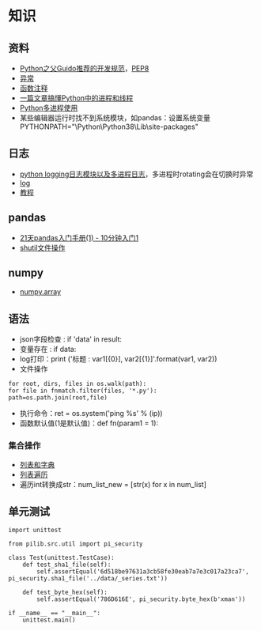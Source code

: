 # 知识

## 资料
* [Python之父Guido推荐的开发规范](https://www.cnblogs.com/v394435982/p/5909072.html)，[PEP8](https://www.jianshu.com/p/52f4416c267d)
* [异常](http://www.cnblogs.com/wj-1314/p/8707804.html)
* [函数注释](https://blog.csdn.net/liang19890820/article/details/74264380)
* [一篇文章搞懂Python中的进程和线程](http://yangcongchufang.com/%E9%AB%98%E7%BA%A7python%E7%BC%96%E7%A8%8B%E5%9F%BA%E7%A1%80/python-process-thread.html)
* [Python多进程使用](https://www.cnblogs.com/weiman3389/p/6044936.html)
* 某些编辑器运行时找不到系统模块，如pandas：设置系统变量PYTHONPATH="\Python\Python38\Lib\site-packages"

## 日志
* [python logging日志模块以及多进程日志](http://python.jobbole.com/87300/)，多进程时rotating会在切换时异常
* [log](http://www.zlovezl.cn/articles/replacing-print-simple-introduction-to-logging/)
* [教程](https://www.liaoxuefeng.com/wiki/0014316089557264a6b348958f449949df42a6d3a2e542c000)

## pandas
* [21天pandas入门手册(1) - 10分钟入门1](https://www.jianshu.com/p/d630c14d3ea0)
* [shutil文件操作](https://www.jianshu.com/p/b4c87aa6fd24)

## numpy
* [numpy.array](https://blog.csdn.net/sinat_34474705/article/details/74458605)

## 语法
* json字段检查 : if 'data' in result:
* 变量存在 : if data:
* log打印：print ('标题 : var1[{0}], var2[{1}]'.format(var1, var2))
* 文件操作
```
for root, dirs, files in os.walk(path):
for file in fnmatch.filter(files, '*.py'):
path=os.path.join(root,file)
```
* 执行命令：ret = os.system('ping %s' % (ip))
* 函数默认值(1是默认值)：def fn(param1 = 1):

### 集合操作
* [列表和字典](https://pythonmana.com/2021/06/20210628184617643E.html)
* [列表遍历](https://blog.csdn.net/whatday/article/details/100557888)
* 遍历int转换成str：num_list_new = [str(x) for x in num_list]

## 单元测试
```
import unittest

from pilib.src.util import pi_security

class Test(unittest.TestCase):
    def test_sha1_file(self):
        self.assertEqual('6d518be97631a3cb58fe30eab7a7e3c017a23ca7', pi_security.sha1_file('../data/_series.txt'))

    def test_byte_hex(self):
        self.assertEqual('786D616E', pi_security.byte_hex(b'xman'))

if __name__ == "__main__":
    unittest.main()
```
